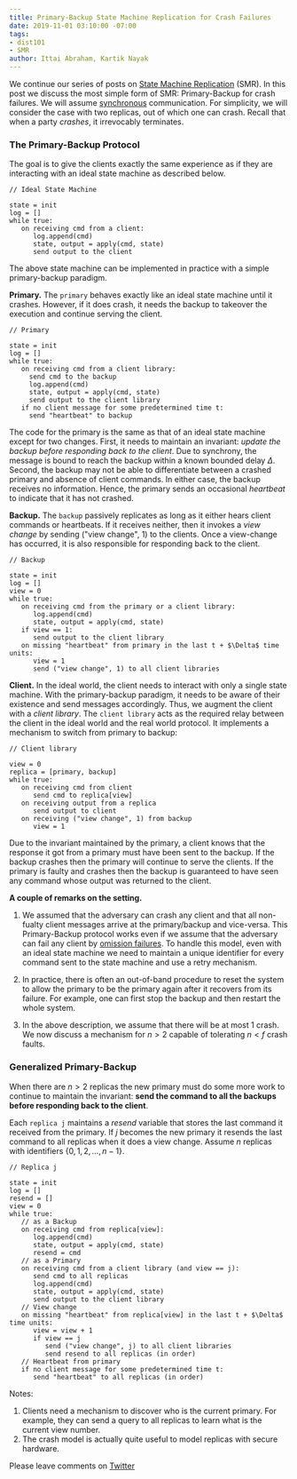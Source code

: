 ```yaml
---
title: Primary-Backup State Machine Replication for Crash Failures
date: 2019-11-01 03:10:00 -07:00
tags:
- dist101
- SMR
author: Ittai Abraham, Kartik Nayak
---
```


We continue our series of posts on [State Machine Replication](https://decentralizedthoughts.github.io/2019-10-15-consensus-for-state-machine-replication/) (SMR). In this post we discuss the most simple form of SMR: Primary-Backup for crash failures. We will assume [synchronous](https://decentralizedthoughts.github.io/2019-06-01-2019-5-31-models/) communication. For simplicity, we will consider the case with two replicas, out of which one can crash. Recall that when a party *crashes*, it irrevocably terminates.  

### The Primary-Backup Protocol

The goal is to give the clients exactly the same experience as if they are interacting with an ideal state machine as described below. 

```
// Ideal State Machine

state = init
log = []
while true:
   on receiving cmd from a client:
      log.append(cmd)
      state, output = apply(cmd, state)
      send output to the client
```

The above state machine can be implemented in practice with a simple primary-backup paradigm. 

**Primary.** The ```primary``` behaves exactly like an ideal state machine until it crashes. However, if it does crash, it needs the backup to takeover the execution and continue serving the client. 

```
// Primary

state = init
log = []
while true:
   on receiving cmd from a client library:
     send cmd to the backup
     log.append(cmd)
     state, output = apply(cmd, state)
     send output to the client library
   if no client message for some predetermined time t: 
     send "heartbeat" to backup
```

The code for the primary is the same as that of an ideal state machine except for two changes. First, it needs to maintain an invariant: *update the backup before responding back to the client*. Due to synchrony, the message is bound to reach the backup within a known bounded delay $\Delta$. Second, the backup may not be able to differentiate between a crashed primary and absence of client commands. In either case, the backup receives no information. Hence, the primary sends an occasional *heartbeat* to indicate that it has not crashed.

**Backup.** The ```backup``` passively replicates as long as it either hears client commands or heartbeats. If it receives neither, then it invokes a *view change* by sending ("view change", 1) to the clients. Once a view-change has occurred, it is also responsible for responding back to the client. 

```
// Backup

state = init
log = []
view = 0
while true:
   on receiving cmd from the primary or a client library:
      log.append(cmd)
      state, output = apply(cmd, state)
   if view == 1:
      send output to the client library
   on missing "heartbeat" from primary in the last t + $\Delta$ time units:
      view = 1
      send ("view change", 1) to all client libraries
```

**Client.** In the ideal world, the client needs to interact with only a single state machine. With the primary-backup paradigm, it needs to be aware of their existence and send messages accordingly. Thus, we augment the client with a *client library*. The ```client library``` acts as the required relay between the client in the ideal world and the real world protocol. It implements a mechanism to switch from primary to backup:

```
// Client library 

view = 0
replica = [primary, backup]
while true:
   on receiving cmd from client
      send cmd to replica[view]
   on receiving output from a replica
      send output to client
   on receiving ("view change", 1) from backup
      view = 1
```

Due to the invariant maintained by the primary, a client knows that the response it got from a primary must have been sent to the backup. If the backup crashes then the primary will continue to serve the clients. If the primary is faulty and crashes then the backup is guaranteed to have seen any command whose output was returned to the client.

**A couple of remarks on the setting.**
1. We assumed that the adversary can crash any client and that all non-fualty client messages arrive at the primary/backup and vice-versa. This Primary-Backup protocol works even if we assume that the adversary can fail any client by [omission failures](https://decentralizedthoughts.github.io/2019-06-07-modeling-the-adversary/). To handle this model, even with an ideal state machine we need to maintain a unique identifier for every command sent to the state machine and use a retry mechanism.

2. In practice, there is often an out-of-band procedure to reset the system to allow the primary to be the primary again after it recovers from its failure. For example, one can first stop the backup and then restart the whole system. 

3. In the above description, we assume that there will be at most 1 crash. We now discuss a mechanism for $n > 2$ capable of tolerating $n<f$ crash faults.

### Generalized Primary-Backup

When there are $n>2$ replicas the new primary must do some more work to continue to maintain the invariant: **send the command to all the backups before responding back to the client**. 

Each ```replica j``` maintains a *resend* variable that stores the last command it received from the primary. If $j$ becomes the new primary it resends the last command to all replicas when it does a view change. Assume $n$ replicas with identifiers $\{0,1,2,\dots,n-1\}$.



```
// Replica j

state = init
log = []
resend = []
view = 0
while true:
   // as a Backup
   on receiving cmd from replica[view]:
      log.append(cmd)
      state, output = apply(cmd, state)
      resend = cmd        
   // as a Primary
   on receiving cmd from a client library (and view == j):
      send cmd to all replicas
      log.append(cmd)
      state, output = apply(cmd, state)
      send output to the client library
   // View change
   on missing "heartbeat" from replica[view] in the last t + $\Delta$ time units:
      view = view + 1
      if view == j
         send ("view change", j) to all client libraries
         send resend to all replicas (in order)
   // Heartbeat from primary
   if no client message for some predetermined time t: 
      send "heartbeat" to all replicas (in order)
```

Notes:

1. Clients need a mechanism to discover who is the current primary. For example, they can send a query to all replicas to learn what is the current view number.
2. The crash model is actually quite useful to model replicas with secure hardware.  


Please leave comments on [Twitter](https://twitter.com/ittaia/status/1191141070685507586?s=20)